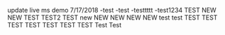 update live ms demo 7/17/2018
-test
-test
-testtttt
-test1234
TEST
NEW
NEW
TEST
TEST2
TEST
new
NEW
NEW
NEW
NEW
test
test
TEST
TEST
TEST
TEST
TEST
TEST
TEST
Test
Test
